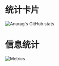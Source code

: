 
# 统计卡片
![Anurag's GitHub stats](https://github-readme-stats.vercel.app/api?username=YiZhiDaNengMao&show_icons=true&theme=tokyonight)

# 信息统计
![Metrics](https://metrics.lecoq.io/YiZhiDaNengMao?template=classic&base=header%2C%20activity%2C%20community%2C%20repositories%2C%20metadata&base.indepth=false&base.hireable=false&config.timezone=Asia%2FShanghai)

